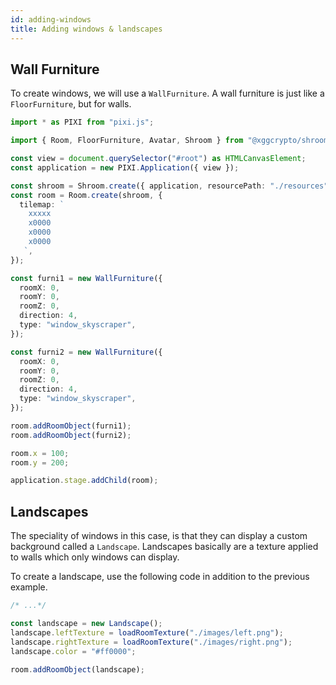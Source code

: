 ```yaml
---
id: adding-windows
title: Adding windows & landscapes
---
```


## Wall Furniture

To create windows, we will use a `WallFurniture`. A wall furniture is just like a `FloorFurniture`, but for walls.

```ts
import * as PIXI from "pixi.js";

import { Room, FloorFurniture, Avatar, Shroom } from "@xggcrypto/shroom";

const view = document.querySelector("#root") as HTMLCanvasElement;
const application = new PIXI.Application({ view });

const shroom = Shroom.create({ application, resourcePath: "./resources" });
const room = Room.create(shroom, {
  tilemap: `
    xxxxx
    x0000
    x0000
    x0000
   `,
});

const furni1 = new WallFurniture({
  roomX: 0,
  roomY: 0,
  roomZ: 0,
  direction: 4,
  type: "window_skyscraper",
});

const furni2 = new WallFurniture({
  roomX: 0,
  roomY: 0,
  roomZ: 0,
  direction: 4,
  type: "window_skyscraper",
});

room.addRoomObject(furni1);
room.addRoomObject(furni2);

room.x = 100;
room.y = 200;

application.stage.addChild(room);
```

## Landscapes

The speciality of windows in this case, is that they can display a custom background called a `Landscape`. Landscapes basically are a texture applied to walls which only windows can display.

To create a landscape, use the following code in addition to the previous example.

```ts
/* ...*/

const landscape = new Landscape();
landscape.leftTexture = loadRoomTexture("./images/left.png");
landscape.rightTexture = loadRoomTexture("./images/right.png");
landscape.color = "#ff0000";

room.addRoomObject(landscape);
```
